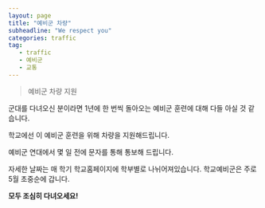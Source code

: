 ```yaml
---
layout: page
title: "예비군 차량"
subheadline: "We respect you"
categories: traffic
tag:
   - traffic
   - 예비군
   - 교통
---
```


> 예비군 차량 지원

군대를 다녀오신 분이라면 1년에 한 번씩 돌아오는 예비군 훈련에 대해 다들 아실 것 같습니다. 

학교에선 이 예비군 훈련을 위해 차량을 지원해드립니다.    

예비군 연대에서 몇 일 전에 문자를 통해 통보해 드립니다.   

자세한 날짜는 매 학기 학교홈페이지에 학부별로 나뉘어져있습니다. 학교예비군은 주로 5월 초중순에 갑니다.    

**모두 조심히 다녀오세요!**
